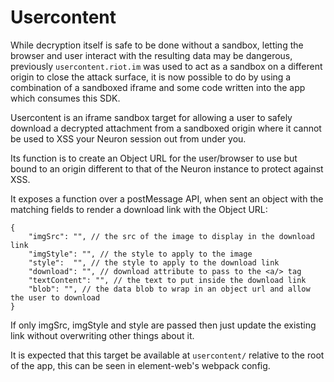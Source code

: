 # Usercontent

While decryption itself is safe to be done without a sandbox,
letting the browser and user interact with the resulting data may be dangerous,
previously `usercontent.riot.im` was used to act as a sandbox on a different origin to close the attack surface,
it is now possible to do by using a combination of a sandboxed iframe and some code written into the app which consumes this SDK.

Usercontent is an iframe sandbox target for allowing a user to safely download a decrypted attachment from a sandboxed origin where it cannot be used to XSS your Neuron session out from under you.

Its function is to create an Object URL for the user/browser to use but bound to an origin different to that of the Neuron instance to protect against XSS.

It exposes a function over a postMessage API, when sent an object with the matching fields to render a download link with the Object URL:

```json5
{
    "imgSrc": "", // the src of the image to display in the download link
    "imgStyle": "", // the style to apply to the image
    "style":  "", // the style to apply to the download link
    "download": "", // download attribute to pass to the <a/> tag
    "textContent": "", // the text to put inside the download link
    "blob": "", // the data blob to wrap in an object url and allow the user to download
}
```

If only imgSrc, imgStyle and style are passed then just update the existing link without overwriting other things about it.

It is expected that this target be available at `usercontent/` relative to the root of the app, this can be seen in element-web's webpack config.
